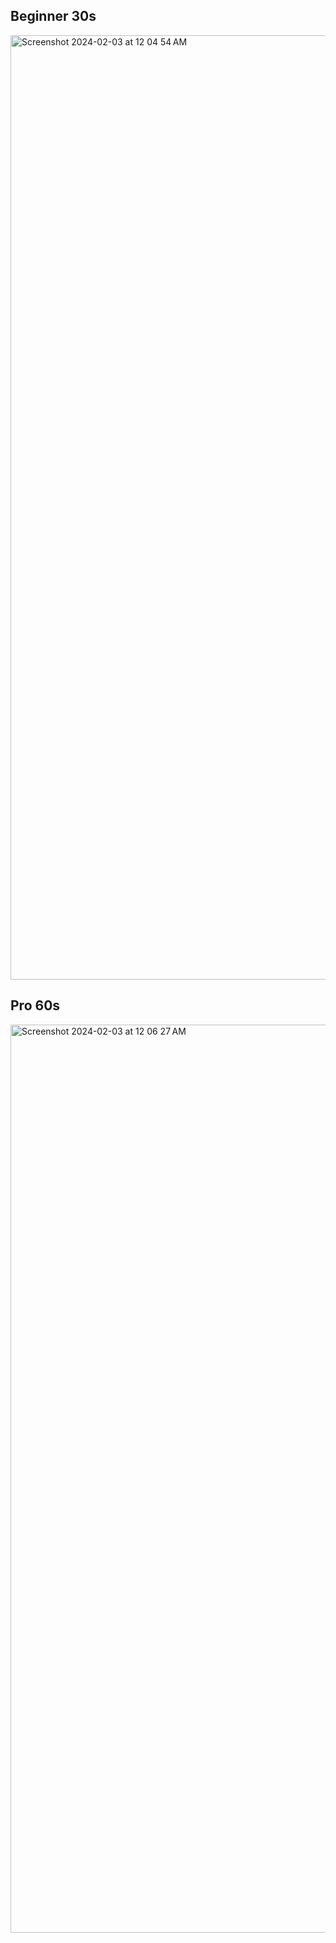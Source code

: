 ## Beginner 30s 
<img width="1511" alt="Screenshot 2024-02-03 at 12 04 54 AM" src="https://github.com/ArchishmanSengupta/hackertype/assets/71402528/fd57bd00-152a-4e81-811c-2da2c275ee22">

## Pro 60s 
<img width="1453" alt="Screenshot 2024-02-03 at 12 06 27 AM" src="https://github.com/ArchishmanSengupta/hackertype/assets/71402528/774ef92e-fc48-4681-a241-26af400ea41e">
